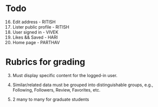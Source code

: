 # Todo
16. Edit address - RITISH
17. Lister public profile - RITISH
18. User signed in - VIVEK
19. Likes && Saved - HARI
20. Home page - PARTHAV

# Rubrics for grading
3. Must display specific content for the logged-in user.

8. Similar/related data must be grouped into distinguishable groups, e.g., Following, Followers, Review, Favorites, etc.
    
42. 2 many to many for graduate students